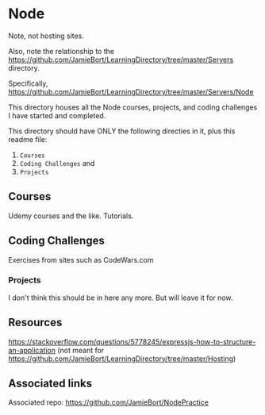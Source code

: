 # Node
Note, not hosting sites. 

Also, note the relationship to the https://github.com/JamieBort/LearningDirectory/tree/master/Servers directory.

Specifically, https://github.com/JamieBort/LearningDirectory/tree/master/Servers/Node

This directory houses all the Node courses, projects, and coding challenges I have started and completed.

This directory should have ONLY the following directies in it, plus this readme file:
1. `Courses`
2. `Coding Challenges` and
3. `Projects`

## Courses
Udemy courses and the like.
Tutorials.

## Coding Challenges
Exercises from sites such as CodeWars.com

### Projects
I don't think this should be in here any more. But will leave it for now.

## Resources
https://stackoverflow.com/questions/5778245/expressjs-how-to-structure-an-application (not meant for https://github.com/JamieBort/LearningDirectory/tree/master/Hosting)

## Associated links
Associated repo:
https://github.com/JamieBort/NodePractice